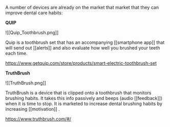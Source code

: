 
A number of devices are already on the market that market that they can improve dental care habits: 


**QUIP**

![[Quip_Toothbrush.png]]

Quip is a toothbrush set that has an accompanying [[smartphone app]] that will send out [[alerts]] and also evaluate how well you brushed your teeth each time.

https://www.getquip.com/store/products/smart-electric-toothbrush-set

**TruthBrush** 


![[TruthBrush.png]]


TruthBrush is a device that is clipped onto a toothbrush that monitors brushing habits. It takes this info passively and beeps (audio [[feedback]]) when it is time to stop. It is marketed to increase dental brushing habits by increasing [[motivation]] .

https://www.truthbrush.com/#/





